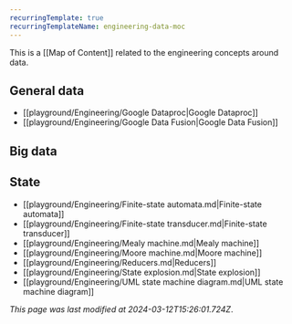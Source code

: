 ```yaml
---
recurringTemplate: true
recurringTemplateName: engineering-data-moc
---
```


This is a [[Map of Content]] related to the engineering concepts around data.

## General data
- [[playground/Engineering/Google Dataproc|Google Dataproc]]
- [[playground/Engineering/Google Data Fusion|Google Data Fusion]]

## Big data

## State
- [[playground/Engineering/Finite-state automata.md|Finite-state automata]]
- [[playground/Engineering/Finite-state transducer.md|Finite-state transducer]]
- [[playground/Engineering/Mealy machine.md|Mealy machine]]
- [[playground/Engineering/Moore machine.md|Moore machine]]
- [[playground/Engineering/Reducers.md|Reducers]]
- [[playground/Engineering/State explosion.md|State explosion]]
- [[playground/Engineering/UML state machine diagram.md|UML state machine diagram]]

*This page was last modified at 2024-03-12T15:26:01.724Z*.
